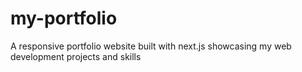 # my-portfolio
A responsive portfolio website built with next.js showcasing my web development projects and skills
